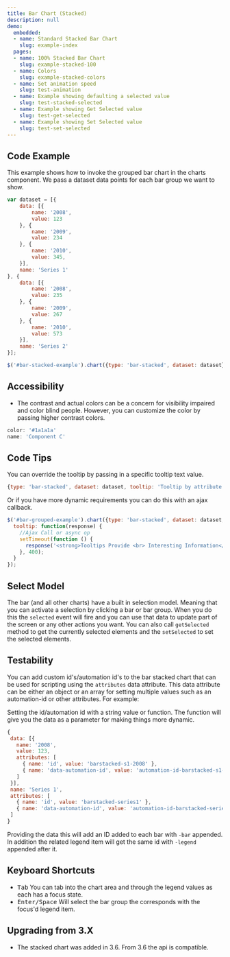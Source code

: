 ```yaml
---
title: Bar Chart (Stacked)
description: null
demo:
  embedded:
  - name: Standard Stacked Bar Chart
    slug: example-index
  pages:
  - name: 100% Stacked Bar Chart
    slug: example-stacked-100
  - name: Colors
    slug: example-stacked-colors
  - name: Set animation speed
    slug: test-animation
  - name: Example showing defaulting a selected value
    slug: test-stacked-selected
  - name: Example showing Get Selected value
    slug: test-get-selected
  - name: Example showing Set Selected value
    slug: test-set-selected
---
```


## Code Example

This example shows how to invoke the grouped bar chart in the charts component. We pass a dataset data points for each bar group we want to show.

```javascript
var dataset = [{
    data: [{
        name: '2008',
        value: 123
    }, {
        name: '2009',
        value: 234
    }, {
        name: '2010',
        value: 345,
    }],
    name: 'Series 1'
}, {
    data: [{
        name: '2008',
        value: 235
    }, {
        name: '2009',
        value: 267
    }, {
        name: '2010',
        value: 573
    }],
    name: 'Series 2'
}];

$('#bar-stacked-example').chart({type: 'bar-stacked', dataset: dataset});
```

## Accessibility

- The contrast and actual colors can be a concern for visibility impaired and color blind people. However, you can customize the color by passing higher contrast colors.

```javascript
color: '#1a1a1a'
name: 'Component C'

```

## Code Tips

You can override the tooltip by passing in a specific tooltip text value.

```javascript
{type: 'bar-stacked', dataset: dataset, tooltip: 'Tooltip by attribute'}
```

Or if you have more dynamic requirements you can do this with an ajax callback.

```javascript
$('#bar-grouped-example').chart({type: 'bar-stacked', dataset: dataset,
  tooltip: function(response) {
    //Ajax Call or async op
    setTimeout(function () {
      response('<strong>Tooltips Provide <br> Interesting Information</strong>');
    }, 400);
  }
});
```

## Select Model

The bar (and all other charts) have a built in selection model. Meaning that you can activate a selection by clicking a bar or bar group. When you do this the `selected` event will fire and you can use that data to update part of the screen or any other actions you want. You can also call `getSelected` method to get the currently selected elements and the `setSelected` to set the selected elements.

## Testability

You can add custom id's/automation id's to the bar stacked chart that can be used for scripting using the `attributes` data attribute. This data attribute can be either an object or an array for setting multiple values such as an automation-id or other attributes. For example:

Setting the id/automation id with a string value or function. The function will give you the data as a parameter for making things more dynamic.

 ```js
{
  data: [{
    name: '2008',
    value: 123,
    attributes: [
      { name: 'id', value: 'barstacked-s1-2008' },
      { name: 'data-automation-id', value: 'automation-id-barstacked-s1-2008' }
    ]
  }],
  name: 'Series 1',
  attributes: [
    { name: 'id', value: 'barstacked-series1' },
    { name: 'data-automation-id', value: 'automation-id-barstacked-series1' }
  ]
}
```

Providing the data this will add an ID added to each bar with `-bar` appended. In addition the related legend item will get the same id with `-legend` appended after it.

## Keyboard Shortcuts

- <kbd>Tab</kbd> You can tab into the chart area and through the legend values as each has a focus state.
- <kbd>Enter/Space</kbd> Will select the bar group the corresponds with the focus'd legend item.

## Upgrading from 3.X

- The stacked chart was added in 3.6. From 3.6 the api is compatible.
